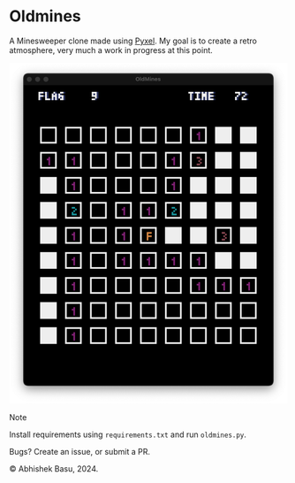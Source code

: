 # Oldmines

A Minesweeper clone made using [Pyxel](https://github.com/kitao/pyxel). My goal is to create a
retro atmosphere, very much a work in progress at this point.

![minesnap](./img/minesnap.png)

> [!NOTE]  
> Install requirements using `requirements.txt` and run `oldmines.py`.

Bugs? Create an issue, or submit a PR.

© Abhishek Basu, 2024.
